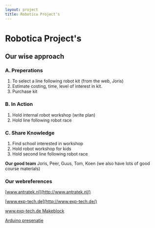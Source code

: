 ```yaml
---
layout: project
title: Robotica Project's
---
```


# Robotica Project's
## Our wise approach

### A. Preperations
   1. To select a line following robot kit (from the web, Joris)
   2. Estimate costing, time, level of interest in kit.
   3. Purchase kit

### B. In Action
   1. Hold internal robot workshop (write plan)
   2. Hold line following robot race

   
### C. Share Knowledge
   1. Find school interested in workshop
   2. Hold robot workshop for kids
   3. Hold second line following robot race

**Our good team** Joris, Peer, Guus, Tom, Koen (we also have lots of good course materials)

### Our webreferences

[www.antratek.nl](http://www.antratek.nl/)

[www.exp-tech.de](http://www.exp-tech.de/)

[www.exp-tech.de Makeblock](http://www.exp-tech.de/Roboter/UGV/Makeblock-Configurable-4WD-Robot-Kit-Gold.html)

[Arduino presenatie](http://todbot.com/blog/wp-content/uploads/2007/11/bionic_arduino_class1.pdf)
   